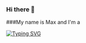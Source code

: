 ### Hi there 👋

###My name is Max and I'm a

[![Typing SVG](https://readme-typing-svg.herokuapp.com?color=%2336BCF7&lines=JavaScript+Frontend+Web-developer)](https://git.io/typing-svg)
